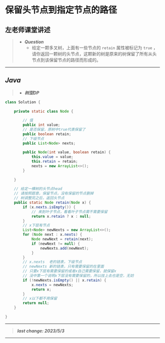 # 保留头节点到指定节点的路径

## 左老师课堂讲述

> - ***Question***
>   - 给定一颗多叉树，上面有一些节点的 `retain` 属性被标记为 `true` ，请你返回一颗树的头节点，这颗新的树是原来的树保留了所有从头节点到该保留节点的路径而形成的。

---

## *Java*

> - ***树型DP***

```java
class Solution {
    
    private static class Node {
        
        // 值
        public int value;
        // 是否保留，原树中true代表保留了
        public boolean retain;
        // 下级节点
        public List<Node> nexts;
        
        public Node(int value, boolean retain) {
            this.value = value;
            this.retain = retain;
            nexts = new ArrayList<>();
        }
        
    }
    
    // 给定一棵树的头节点head
    // 请按照题意，保留节点，没有保留的节点删掉
    // 树调整完之后，返回头节点
    public static Node retain(Node x) {
        if (x.nexts.isEmpty()) {
            // 来到叶子节点，看看叶子节点需不需要保留
            return x.retain ? x : null;
        }
        // x下层有节点
        List<Node> newNexts = new ArrayList<>();
        for (Node next : x.nexts) {
            Node newNext = retain(next);
            if (newNext != null) {
                newNexts.add(newNext);
            }
        }
        // x.nexts  老的链表，下级节点
        // newNexts 新的链表，只有需要保留的在里面
        // 只要x下层有需要保留的或者x自己需要保留，就保留x
        // 没中第一个说明x下层没有需要保留的，所以挂上去也是空，无妨
        if (!newNexts.isEmpty() || x.retain) {
            x.nexts = newNexts;
            return x;
        }
        // x以下都不用保留
        return null;
    }
    
}
```

---

> ***last change: 2023/5/3***

---
